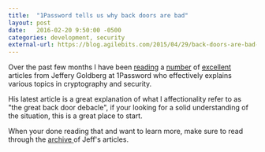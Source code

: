 ```yaml
---
title:  "1Password tells us why back doors are bad"
layout: post
date:   2016-02-20 9:50:00 -0500
categories: development, security 
external-url: https://blog.agilebits.com/2015/04/29/back-doors-are-bad-for-security-architecture/
---
```


Over the past few months I have been [reading][reading] a [number][number] of [excellent][excellent] articles from Jeffery Goldberg at 1Password who effectively explains various topics in cryptography and security. 

His latest article is a great explanation of what I affectionality refer to as "the great back door debacle", if your looking for a solid understanding of the situation, this is a great place to start. 

When your done reading that and want to learn more, make sure to read through the [archive ][archive] of Jeff's articles. 

[reading]: https://support.1password.com/authentication-vs-encryption/
[number]: https://blog.agilebits.com/2016/01/21/when-back-doors-go-bad-mind-your-ps-and-qs/
[excellent]: https://blog.agilebits.com/2015/03/30/bcrypt-is-great-but-is-password-cracking-infeasible/
[archive]: https://blog.agilebits.com/author/jeff/